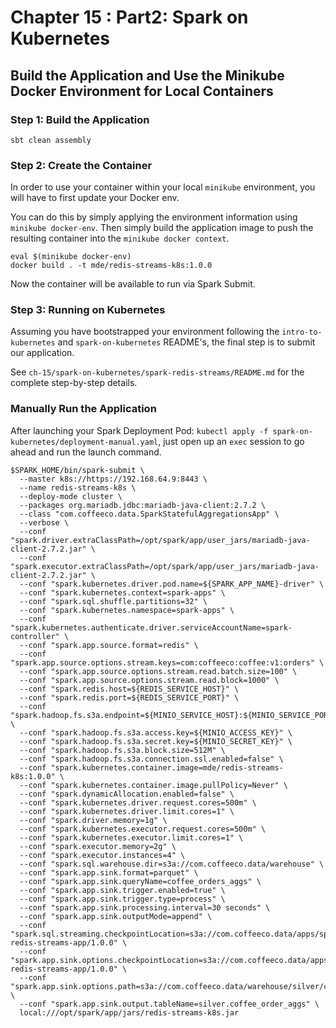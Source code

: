 # Chapter 15 : Part2: Spark on Kubernetes

## Build the Application and Use the Minikube Docker Environment for Local Containers

### Step 1: Build the Application
~~~
sbt clean assembly
~~~

### Step 2: Create the Container
In order to use your container within your local `minikube` environment, you will have to first update your Docker env.

You can do this by simply applying the environment information using `minikube docker-env`. 
Then simply build the application image to push the resulting container into the `minikube docker context`. 

~~~
eval $(minikube docker-env)
docker build . -t mde/redis-streams-k8s:1.0.0
~~~

Now the container will be available to run via Spark Submit.

### Step 3: Running on Kubernetes
Assuming you have bootstrapped your environment following the `intro-to-kubernetes` and `spark-on-kubernetes` README's, the final step is to submit our application.

See `ch-15/spark-on-kubernetes/spark-redis-streams/README.md` for the complete step-by-step details. 

### Manually Run the Application
After launching your Spark Deployment Pod: `kubectl apply -f spark-on-kubernetes/deployment-manual.yaml`, just open up an `exec` session to go ahead and run the launch command.
```
$SPARK_HOME/bin/spark-submit \
  --master k8s://https://192.168.64.9:8443 \
  --name redis-streams-k8s \
  --deploy-mode cluster \
  --packages org.mariadb.jdbc:mariadb-java-client:2.7.2 \
  --class "com.coffeeco.data.SparkStatefulAggregationsApp" \
  --verbose \
  --conf "spark.driver.extraClassPath=/opt/spark/app/user_jars/mariadb-java-client-2.7.2.jar" \
  --conf "spark.executor.extraClassPath=/opt/spark/app/user_jars/mariadb-java-client-2.7.2.jar" \
  --conf "spark.kubernetes.driver.pod.name=${SPARK_APP_NAME}-driver" \
  --conf "spark.kubernetes.context=spark-apps" \
  --conf "spark.sql.shuffle.partitions=32" \
  --conf "spark.kubernetes.namespace=spark-apps" \
  --conf "spark.kubernetes.authenticate.driver.serviceAccountName=spark-controller" \
  --conf "spark.app.source.format=redis" \
  --conf "spark.app.source.options.stream.keys=com:coffeeco:coffee:v1:orders" \
  --conf "spark.app.source.options.stream.read.batch.size=100" \
  --conf "spark.app.source.options.stream.read.block=1000" \
  --conf "spark.redis.host=${REDIS_SERVICE_HOST}" \
  --conf "spark.redis.port=${REDIS_SERVICE_PORT}" \
  --conf "spark.hadoop.fs.s3a.endpoint=${MINIO_SERVICE_HOST}:${MINIO_SERVICE_PORT}" \
  --conf "spark.hadoop.fs.s3a.access.key=${MINIO_ACCESS_KEY}" \
  --conf "spark.hadoop.fs.s3a.secret.key=${MINIO_SECRET_KEY}" \
  --conf "spark.hadoop.fs.s3a.block.size=512M" \
  --conf "spark.hadoop.fs.s3a.connection.ssl.enabled=false" \
  --conf "spark.kubernetes.container.image=mde/redis-streams-k8s:1.0.0" \
  --conf "spark.kubernetes.container.image.pullPolicy=Never" \
  --conf "spark.dynamicAllocation.enabled=false" \
  --conf "spark.kubernetes.driver.request.cores=500m" \
  --conf "spark.kubernetes.driver.limit.cores=1" \
  --conf "spark.driver.memory=1g" \
  --conf "spark.kubernetes.executor.request.cores=500m" \
  --conf "spark.kubernetes.executor.limit.cores=1" \
  --conf "spark.executor.memory=2g" \
  --conf "spark.executor.instances=4" \
  --conf "spark.sql.warehouse.dir=s3a://com.coffeeco.data/warehouse" \
  --conf "spark.app.sink.format=parquet" \
  --conf "spark.app.sink.queryName=coffee_orders_aggs" \
  --conf "spark.app.sink.trigger.enabled=true" \
  --conf "spark.app.sink.trigger.type=process" \
  --conf "spark.app.sink.processing.interval=30 seconds" \
  --conf "spark.app.sink.outputMode=append" \
  --conf "spark.sql.streaming.checkpointLocation=s3a://com.coffeeco.data/apps/spark-redis-streams-app/1.0.0" \
  --conf "spark.app.sink.options.checkpointLocation=s3a://com.coffeeco.data/apps/spark-redis-streams-app/1.0.0" \
  --conf "spark.app.sink.options.path=s3a://com.coffeeco.data/warehouse/silver/coffee_order_aggs" \
  --conf "spark.app.sink.output.tableName=silver.coffee_order_aggs" \
  local:///opt/spark/app/jars/redis-streams-k8s.jar
```
